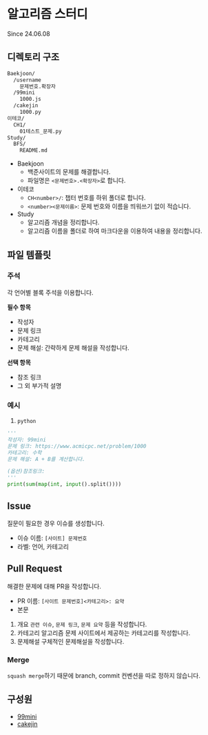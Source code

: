 # 알고리즘 스터디

Since 24.06.08

## 디렉토리 구조

```bash
Baekjoon/
  /username
    문제번호.확장자
  /99mini
    1000.js
  /cakejin
    1000.py
이테코/
  CH1/
    01테스트_문제.py
Study/
  BFS/
    README.md
```

- Baekjoon
  - 백준사이트의 문제를 해결합니다.
  - 파일명은 `<문제번호>.<확장자>`로 합니다.
- 이테코
  - `CH<number>/`: 챕터 번호를 하위 폴더로 합니다.
  - `<number><문제이름>`: 문제 번호와 이름을 띄워쓰기 없이 적습니다.
- Study
  - 알고리즘 개념을 정리합니다.
  - 알고리즘 이름을 폴더로 하여 마크다운을 이용하여 내용을 정리합니다.

## 파일 템플릿

### 주석

각 언어별 블록 주석을 이용합니다.

**필수 항목**

- 작성자
- 문제 링크
- 카테고리
- 문제 해설: 간략하게 문제 해설을 작성합니다.

**선택 항목**

- 참조 링크
- 그 외 부가적 설명

### 예시

1. `python`

```python
'''
작성자: 99mini
문제 링크: https://www.acmicpc.net/problem/1000
카테고리: 수학
문제 해설: A + B를 계산합니다.

(옵션)참조링크:
'''
print(sum(map(int, input().split())))
```

## Issue

질문이 필요한 경우 이슈를 생성합니다.

- 이슈 이름: `[사이트] 문제번호`
- 라벨: 언어, 카테고리

## Pull Request

해결한 문제에 대해 PR을 작성합니다.

- PR 이름: `[사이트 문제번호]<카테고리>: 요약`
- 본문

1. 개요
   `관련 이슈`, `문제 링크`, `문제 요약` 등을 작성합니다.
2. 카테고리
   알고리즘 문제 사이트에서 제공하는 카테고리를 작성합니다.
3. 문제해설
   구체적인 문제해설을 작성합니다.

### Merge

`squash merge`하기 때문에 branch, commit 컨벤션을 따로 정하지 않습니다.

## 구성원

- [99mini](https://github.com/99mini)
- [cakejin](https://github.com/cakejin)
